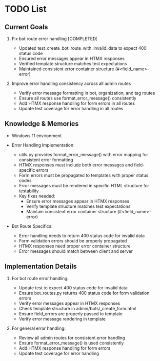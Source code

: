 # TODO List

## Current Goals
1. Fix bot route error handling [COMPLETED]
   - Updated test_create_bot_route_with_invalid_data to expect 400 status code
   - Ensured error messages appear in HTMX responses
   - Verified template structure matches test expectations
   - Maintained consistent error container structure (#<field_name>-error)

2. Improve error handling consistency across all admin routes
   - Verify error message formatting in bot, organization, and tag routes
   - Ensure all routes use format_error_message() consistently
   - Add HTMX response handling for form errors in all routes
   - Update test coverage for error handling in all routes

## Knowledge & Memories
- Windows 11 environment
- Error Handling Implementation:
  * utils.py provides format_error_message() with error mapping for consistent error formatting
  * HTMX responses must include both error messages and field-specific errors
  * Form errors must be propagated to templates with proper status codes
  * Error messages must be rendered in specific HTML structure for testability
  * Key fixes needed:
    - Ensure error messages appear in HTMX responses
    - Verify template structure matches test expectations
    - Maintain consistent error container structure (#<field_name>-error)

- Bot Route Specifics:
  * Error handling needs to return 400 status code for invalid data
  * Form validation errors should be properly propagated
  * HTMX responses need proper error container structure
  * Error messages should match between client and server

## Implementation Details
1. For bot route error handling:
   - Update test to expect 400 status code for invalid data
   - Ensure bot_routes.py returns 400 status code for form validation errors
   - Verify error messages appear in HTMX responses
   - Check template structure in admin/bots/_create_form.html
   - Ensure field_errors are properly passed to template
   - Verify error message rendering in template

2. For general error handling:
   - Review all admin routes for consistent error handling
   - Ensure format_error_message() is used consistently
   - Add HTMX response handling for form errors
   - Update test coverage for error handling

